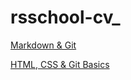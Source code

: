 # rsschool-cv_

[Markdown & Git](https://start20201202.github.io/rsschool-cv/cv)

[HTML, CSS & Git Basics](https://start20201202.github.io/rsschool-cv_/)
